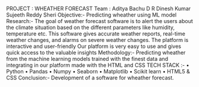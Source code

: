 PROJECT : WHEATHER FORECAST
Team :
Aditya Bachu
D R Dinesh Kumar 
Sujeeth Reddy Sheri
Objective:- Predicting wheather using ML model
Research:-
The goal of weather forecast software is to alert the users about the climate situation based on the different parameters like humidity, temperature etc.
This software gives accurate weather reports, real-time weather changes, and alarms on severe weather changes.
The platform is interactive and user-friendly
Our platform is very easy to use and gives quick access to the valuable insights
Methodology:-
Predicting wheather from the machine learning models trained with the finest data and integrating in our platform made with the HTML and CSS
TECH STACK :-
• Python
• Pandas
• Numpy
• Seaborn
• Matplotlib
• Scikit learn
• HTML5 & CSS
Conclusion:-
Development of a software for wheather forecast.
